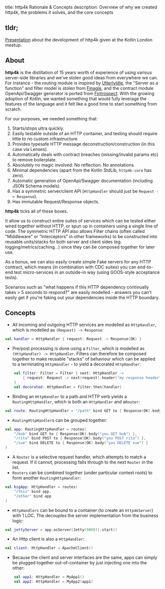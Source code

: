 title: http4k Rationale & Concepts
description: Overview of why we created http4k, the problems it solves, and the core concepts

## tldr;
[Presentation](https://www.http4k.org/server_as_a_function_in_kotlin) about the development of http4k given at the Kotlin London meetup.

## About
**http4k** is the distillation of 15 years worth of experience of using various server-side libraries and we've stolen good ideas from everywhere we can. For instance - 
the routing module is inspired by [UtterlyIdle](https://github.com/bodar/utterlyidle), the "Server as a function" and filter model is stolen from 
[Finagle](https://twitter.github.io/finagle/), and the contract module OpenApi/Swagger generator is ported from [Fintrospect](http://fintrospect.io). With the growing 
adoption of Kotlin, we wanted something that would fully leverage the features of the language and it felt like a good time to start something from scratch.

For our purposes, we needed something that:

1. Starts/stops ultra quickly.
1. Easily testable outside of an HTTP container, and testing should require little to no custom infrastructure.
1. Provides typesafe HTTP message deconstruction/construction (in this case via Lenses).
1. Automatically deals with contract breaches (missing/invalid params etc) to remove boilerplate.
1. Absolutely no magic involved: No reflection. No annotations.
1. Minimal dependencies (apart from the Kotlin StdLib, `http4k-core` has zero).
1. Automatic generation of OpenApi/Swagger documentation (including JSON Schema models).
1. Has a symmetric server/client API (`HttpHandler` should just be `Request -> Response`).
1. Has immutable Request/Response objects.

**http4k** ticks all of these boxes. 

It allow us to construct entire suites of services which can be tested either wired together without HTTP, or spun up in containers using a single line of code. The symmetric HTTP API also allows Filter chains (often called "Middleware" or "Interceptors" in other frameworks) to be constructed into reusable units/stacks for both 
server and client sides (eg. logging/metrics/caching...) since they can be composed together for later use. 

As a bonus, we can also easily create simple Fake servers for any HTTP contract, which means (in combination with CDC suites) you can end-to-end test micro-services in an outside-in way (using GOOS-style acceptance tests).

Scenarios such as "what happens if this HTTP dependency continually takes > 5 seconds to respond?" are easily modelled - answers you can't easily get if you're faking out your dependencies inside the HTTP boundary.

## Concepts

* All incoming and outgoing HTTP services are modelled as `HttpHandler`, which is modelled as `(Request) -> Response`:
```kotlin
val handler = HttpHandler { request: Request -> Response(OK) }
```
* Pre/post processing is done using a `Filter`, which is modelled as `(HttpHandler) -> HttpHandler`. Filters can therefore be composed together to make reusable "stacks" of behaviour which can be applied to a terminating `HttpHandler` - to yield 
a decorated `HttpHandler`:
```kotlin
    val filter: Filter = Filter { next: HttpHandler ->
        { request: Request -> next(request).header("my response header", "value") }
    }
    val decorated: HttpHandler = filter.then(handler)
```
* Binding an `HttpHandler` to a path and HTTP verb yields a `RoutingHttpHandler`, which is both an `HttpHandler` and a`Router`:
```kotlin
val route: RoutingHttpHandler = "/path" bind GET to { Response(OK).body("you GET bob") }
```
* `RoutingHttpHandler`s can be grouped together:
```kotlin
val app: RoutingHttpHandler = routes(
    "/bob" bind GET to { Response(OK).body("you GET bob") },
    "/rita" bind POST to { Response(OK).body("you POST rita") },
    "/sue" bind DELETE to { Response(OK).body("you DELETE sue") }
)
```
* A `Router` is a selective request handler, which attempts to match a request. If it cannot, processing falls through to the next `Router` in the list.
* `Routers` can be combined together (under particular context roots) to form another `RoutingHttpHandler`:
```kotlin
val bigApp: HttpHandler = routes(
    "/this" bind app, 
    "/other" bind app
)
```
* `HttpHandlers` can be bound to a container (to create an `Http4kServer`) with 1 LOC. The decouples the server implementation from the business logic:
```kotlin
val jettyServer = app.asServer(Jetty(9000)).start()
```
* An Http client is also a `HttpHandler`:
```kotlin
val client: HttpHandler = ApacheClient()
```
* Because the client and server interfaces are the same, apps can simply be plugged together out-of-container by just injecting one into the other:
```kotlin
    val app1: HttpHandler = MyApp1()
    val app2: HttpHandler = MyApp2(app1)
```
